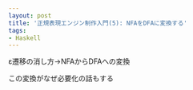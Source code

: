 ```yaml
---
layout: post
title: '正規表現エンジン制作入門(5): NFAをDFAに変換する'
tags:
- Haskell
---
```


ε遷移の消し方→NFAからDFAへの変換

この変換がなぜ必要化の話もする

